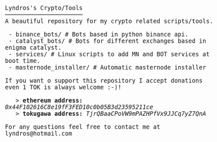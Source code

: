 <html>
<body style="font-family: Consolas, monospace; font-size:14pt;">
Lyndros's Crypto/Tools<br/>
──────────────────────<br/>
A beautiful repository for my crypto related scripts/tools.
<br/>
<br/>
&nbsp;- binance_bots/          	# Bots based in python binance api.<br/>
&nbsp;- catalyst_bots/         	# Bots for different exchanges based in enigma catalyst.<br/>
&nbsp;- services/              	# Linux scripts to add MN and BOT services at boot time.<br/>
&nbsp;- masternode_installer/   # Automatic masternode installer<br/>
<br/>
If you want o support this repository I accept donations even 1 TOK is always welcome :-)!<br/><br/>
&nbsp; &nbsp;> <b>ethereum address:</b> <i>0x44F102616C8e19fF3FED10c0b05B3d23595211ce</i><br/>
&nbsp; &nbsp;> <b>tokugawa address:</b> <i>TjrQBaaCPoVW9mPAZHPfVx9JJCq7yZ7QnA</i><br/>
<br/>
For any questions feel free to contact me at lyndros@hotmail.com<br/>
</body>
</html>
